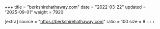 +++
title = "berkshirehathaway.com"
date = "2022-03-22"
updated = "2025-09-01"
weight = 7920

[extra]
source = "https://berkshirehathaway.com"
ratio = 100
size = 8
+++
